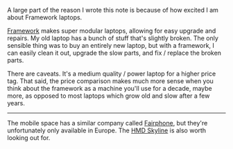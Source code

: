 A large part of the reason I wrote this note is because of how excited I am about Framework laptops.

[Framework](https://frame.work/) makes super modular laptops, allowing for easy upgrade and repairs. My old laptop has a bunch of stuff that's slightly broken. The only sensible thing was to buy an entirely new laptop, but with a framework, I can easily clean it out, upgrade the slow parts, and fix / replace the broken parts.

There are caveats. It's a medium quality / power laptop for a higher price tag. That said, the price comparison makes much more sense when you think about the framework as a machine you'll use for a decade, maybe more, as opposed to most laptops which grow old and slow after a few years.

---------------------------------------

The mobile space has a similar company called [Fairphone](https://www.fairphone.com/en/), but they're unfortunately only available in Europe. The [HMD Skyline](https://www.geeky-gadgets.com/hmd-skyline/) is also worth looking out for.
